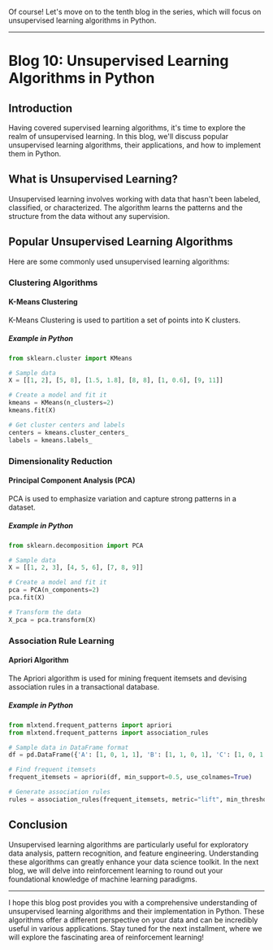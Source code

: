 Of course! Let's move on to the tenth blog in the series, which will focus on unsupervised learning algorithms in Python.

---

# Blog 10: Unsupervised Learning Algorithms in Python

## Introduction

Having covered supervised learning algorithms, it's time to explore the realm of unsupervised learning. In this blog, we'll discuss popular unsupervised learning algorithms, their applications, and how to implement them in Python.

## What is Unsupervised Learning?

Unsupervised learning involves working with data that hasn't been labeled, classified, or characterized. The algorithm learns the patterns and the structure from the data without any supervision.

## Popular Unsupervised Learning Algorithms

Here are some commonly used unsupervised learning algorithms:

### Clustering Algorithms

#### K-Means Clustering

K-Means Clustering is used to partition a set of points into K clusters.

##### Example in Python

```python
from sklearn.cluster import KMeans

# Sample data
X = [[1, 2], [5, 8], [1.5, 1.8], [8, 8], [1, 0.6], [9, 11]]

# Create a model and fit it
kmeans = KMeans(n_clusters=2)
kmeans.fit(X)

# Get cluster centers and labels
centers = kmeans.cluster_centers_
labels = kmeans.labels_
```

### Dimensionality Reduction

#### Principal Component Analysis (PCA)

PCA is used to emphasize variation and capture strong patterns in a dataset.

##### Example in Python

```python
from sklearn.decomposition import PCA

# Sample data
X = [[1, 2, 3], [4, 5, 6], [7, 8, 9]]

# Create a model and fit it
pca = PCA(n_components=2)
pca.fit(X)

# Transform the data
X_pca = pca.transform(X)
```

### Association Rule Learning

#### Apriori Algorithm

The Apriori algorithm is used for mining frequent itemsets and devising association rules in a transactional database.

##### Example in Python

```python
from mlxtend.frequent_patterns import apriori
from mlxtend.frequent_patterns import association_rules

# Sample data in DataFrame format
df = pd.DataFrame({'A': [1, 0, 1, 1], 'B': [1, 1, 0, 1], 'C': [1, 0, 1, 0]})

# Find frequent itemsets
frequent_itemsets = apriori(df, min_support=0.5, use_colnames=True)

# Generate association rules
rules = association_rules(frequent_itemsets, metric="lift", min_threshold=1)
```

## Conclusion

Unsupervised learning algorithms are particularly useful for exploratory data analysis, pattern recognition, and feature engineering. Understanding these algorithms can greatly enhance your data science toolkit. In the next blog, we will delve into reinforcement learning to round out your foundational knowledge of machine learning paradigms.

---

I hope this blog post provides you with a comprehensive understanding of unsupervised learning algorithms and their implementation in Python. These algorithms offer a different perspective on your data and can be incredibly useful in various applications. Stay tuned for the next installment, where we will explore the fascinating area of reinforcement learning!
